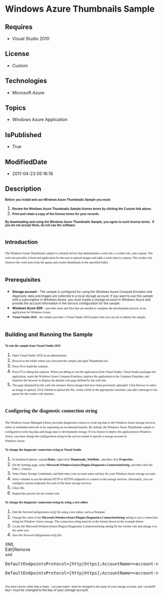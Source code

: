 # Windows Azure Thumbnails Sample
## Requires
* Visual Studio 2010
## License
* Custom
## Technologies
* Microsoft Azure
## Topics
* Windows Azure Application
## IsPublished
* True
## ModifiedDate
* 2011-04-23 05:16:16
## Description

<p><span style="font-family:arial,helvetica,sans-serif; font-size:x-small"><strong>Before you install and use&nbsp;Windows Azure&nbsp;Thumbnails Sample you must:</strong></span></p>
<ol>
<li><span style="font-family:arial,helvetica,sans-serif; font-size:x-small"><strong>Review the&nbsp;Windows Azure&nbsp;Thumbnails Sample&nbsp;license terms by clicking&nbsp;the Custom link above.</strong></span>
</li><li><span style="font-family:arial,helvetica,sans-serif; font-size:x-small"><strong>Print and retain a copy of the license terms for your records.</strong></span>
</li></ol>
<p><span style="font-family:arial,helvetica,sans-serif; font-size:x-small"><strong>By downloading and using&nbsp;the&nbsp;Windows Azure&nbsp;Thumbnails Sample,&nbsp;you agree to such license terms.&nbsp; If you do not accept them, do not use the software.</strong></span></p>
<h1><span style="font-size:large">Introduction</span></h1>
<p><span style="font-family:verdana,geneva; font-size:x-small"><span style="line-height:150%">The Windows Azure Thumbnails sample is a hosted service that demonstrates a web role, a worker role, and a queue. The web role provides a front-end application for
 the user to upload images and adds a work item to a queue. The worker role retrieves the work item from the queue and creates thumbnails in the specified folder.</span></span></p>
<h1><span style="font-size:large">Prerequisites</span></h1>
<ul>
<li><span class="LabelEmbedded" style="font-size:x-small"><span style="line-height:150%"><strong>Storage account</strong>
<span style="line-height:150%">&ndash; The sample is configured for using the Windows Azure Compute Emulator
<span style="line-height:150%">and diagnostic data and images are collected in a local storage account. If you want to use this sample with a subscription in Windows Azure, you must create a storage account in Windows Azure and provide the account information
 in the service configuration for the sample.</span></span></span></span> </li><li><strong><span style="font-size:x-small"><span class="LabelEmbedded"><span style="line-height:150%"><span style="line-height:150%"><span style="line-height:150%"><span class="LabelEmbedded"><span style="line-height:150%">Windows Azure SDK
</span></span></span></span></span></span></span></strong><span class="LabelEmbedded" style="font-family:verdana,geneva; font-size:x-small"><span style="line-height:150%"><span style="line-height:150%"><span style="line-height:150%"><span class="LabelEmbedded"><span style="line-height:150%"><span style="line-height:150%">&ndash;
 provides tools and files that are needed to complete the development process of an application for Windows Azure.</span></span></span></span></span></span></span>
</li><li><span style="font-family:verdana,geneva; font-size:x-small"><span class="LabelEmbedded"><span style="line-height:150%"><span style="line-height:150%"><span style="line-height:150%"><span class="LabelEmbedded"><span style="line-height:150%"><span style="line-height:150%"><span class="LabelEmbedded"><span style="line-height:150%"><strong>Visual
 Studio 2010</strong> <span style="line-height:150%">&ndash; the sample provides a Visual Studio 2010 project that you can use to deploy the sample.</span></span></span></span></span></span></span></span></span></span></span>
</li></ul>
<h1><span style="font-size:large; font-weight:bold">Building and Running the Sample</span></h1>
<p><strong><span style="font-family:verdana,geneva; font-size:x-small"><span style="line-height:150%">To run the sample from Visual Studio 2010</span></span></strong></p>
<ol>
<li><span style="line-height:150%; font-family:verdana,geneva; font-size:x-small"><span style="line-height:150%">Open Visual Studio 2010 as an administrator.</span></span>
</li><li><span style="font-family:verdana,geneva; font-size:x-small"><span style="line-height:150%"><span style="line-height:150%"><span style="line-height:150%">Browse to the folder where you extracted the sample and open Thumbnails.sln.</span></span></span></span>
</li><li><span style="line-height:150%; font-family:verdana,geneva; font-size:x-small"><span style="line-height:150%"><span style="line-height:150%"><span style="line-height:150%">Press F6 to build the solution.</span></span></span></span>
</li><li><span style="line-height:150%; font-family:verdana,geneva; font-size:x-small"><span style="line-height:150%"><span style="line-height:150%"><span style="line-height:150%"><span style="line-height:150%">Press F5 to debug the solution. When you debug or run
 the application from Visual Studio, Visual Studio packages the application, starts the Windows Azure Compute Emulator<span style="line-height:150%">, deploys the application to the Compute Emulator<span style="line-height:150%">, and launches the browser to
 display the default web page defined by the web role.</span></span></span></span></span></span></span>
</li><li><span style="line-height:150%; font-family:verdana,geneva; font-size:x-small"><span style="line-height:150%"><span style="line-height:150%"><span style="line-height:150%"><span style="line-height:150%"><span style="line-height:150%"><span style="line-height:150%"><span style="line-height:150%">The
 page displayed by the web role instance shows images that have been previously uploaded. Click
<span class="UI"><span style="line-height:150%">Browse <span style="line-height:150%">
to select an image to upload. <span style="line-height:150%">Click <span class="UI">
<span style="line-height:150%">Submit<span style="line-height:150%">&nbsp;to upload the file, create a blob in the appropriate container, and add a message to the queue for the worker role instance.</span></span></span></span></span></span></span></span></span></span></span></span></span></span></span>
</li></ol>
<h1><span style="font-family:verdana,geneva; font-size:medium"><span style="line-height:150%"><span style="line-height:150%"><span style="line-height:150%"><span style="line-height:150%"><span style="line-height:150%"><span style="line-height:150%"><span style="line-height:150%"><span style="line-height:150%"><span class="UI"><span style="line-height:150%"><span style="line-height:150%"><span style="line-height:150%"><span class="UI"><span style="line-height:150%"><span style="line-height:150%"><span style="line-height:150%">Configuring
 the diagnostic connection string</span></span></span></span></span></span></span></span></span></span></span></span></span></span></span></span></span></h1>
<p><span style="font-family:verdana,geneva; font-size:x-small"><span style="line-height:150%"><span style="line-height:150%"><span style="line-height:150%"><span style="line-height:150%"><span style="line-height:150%"><span style="line-height:150%"><span style="line-height:150%"><span style="line-height:150%"><span class="UI"><span style="line-height:150%"><span style="line-height:150%"><span style="line-height:150%"><span class="UI"><span style="line-height:150%"><span style="line-height:150%"><span style="line-height:150%"><span style="line-height:150%">The
 Windows Azure Managed Library provides diagnostics classes to write log data to the Windows Azure storage services, either at scheduled intervals or by requesting an on-demand transfer. By default, the Windows Azure Thumbnails sample is configured to write
 log data and image data to development storage. If you choose to deploy the application to Windows Azure, you must change the configuration string in the service model to specify a storage account in<br>
Windows Azure.</span></span></span></span></span></span></span></span></span></span></span></span></span></span></span></span></span></span></p>
<p><strong><span style="font-family:verdana,geneva; font-size:x-small"><span style="line-height:150%"><span style="line-height:150%"><span style="line-height:150%"><span style="line-height:150%"><span style="line-height:150%"><span style="line-height:150%"><span style="line-height:150%"><span style="line-height:150%"><span class="UI"><span style="line-height:150%"><span style="line-height:150%"><span style="line-height:150%"><span class="UI"><span style="line-height:150%"><span style="line-height:150%"><span style="line-height:150%"><span style="line-height:150%"><span style="line-height:150%">To
 change the diagnostic connection string in Visual Studio</span></span></span></span></span></span></span></span></span></span></span></span></span></span></span></span></span></span></span></strong></p>
<ol>
<li><span style="font-family:verdana,geneva; font-size:x-small"><span style="line-height:150%"><span style="line-height:150%"><span style="line-height:150%"><span style="line-height:150%"><span style="line-height:150%"><span style="line-height:150%"><span style="line-height:150%"><span style="line-height:150%"><span class="UI"><span style="line-height:150%"><span style="line-height:150%"><span style="line-height:150%"><span class="UI"><span style="line-height:150%"><span style="line-height:150%"><span style="line-height:150%"><span style="line-height:150%"><span style="line-height:150%"><span style="line-height:150%">In
 Solution Explorer, expand <span class="UI"><span style="line-height:150%"><strong>Roles</strong><span style="line-height:150%">, right-click
<span class="UI"><span style="line-height:150%"><strong>Thumbnails_WebRole</strong><span style="line-height:150%"><strong>&nbsp;</strong><span class="UI"><span style="line-height:150%">, and then click
<strong>Properties</strong>.</span></span></span></span></span></span></span></span></span></span></span></span></span></span></span></span></span></span></span></span></span></span></span></span></span></span></span></span>
</li><li><span style="font-family:verdana,geneva; font-size:x-small"><span style="line-height:150%"><span style="line-height:150%"><span style="line-height:150%"><span style="line-height:150%"><span style="line-height:150%"><span style="line-height:150%"><span style="line-height:150%"><span style="line-height:150%"><span class="UI"><span style="line-height:150%"><span style="line-height:150%"><span style="line-height:150%"><span class="UI"><span style="line-height:150%"><span style="line-height:150%"><span style="line-height:150%"><span style="line-height:150%"><span style="line-height:150%"><span style="line-height:150%"><span class="UI"><span style="line-height:150%"><span style="line-height:150%"><span class="UI"><span style="line-height:150%"><span style="line-height:150%"><span class="UI"><span style="line-height:150%"><span style="font-family:verdana,geneva; font-size:x-small"><span style="line-height:150%"><span style="line-height:150%"><span style="line-height:150%"><span style="line-height:150%"><span style="line-height:150%"><span style="line-height:150%"><span style="line-height:150%"><span style="line-height:150%"><span class="UI"><span style="line-height:150%"><span style="line-height:150%"><span style="line-height:150%"><span class="UI"><span style="line-height:150%"><span style="line-height:150%"><span style="line-height:150%"><span style="line-height:150%"><span style="line-height:150%"><span style="line-height:150%"><span class="UI"><span style="line-height:150%"><span style="line-height:150%"><span class="UI"><span style="line-height:150%"><span style="line-height:150%"><span class="UI"><span style="line-height:150%"><span style="line-height:150%">On
 the Settings page, select <span class="UI"><span style="line-height:150%"><strong>Microsoft.WindowsAzure.Plugins.Diagnostics.ConnectionString</strong><span style="line-height:150%"><span class="UI"><span style="line-height:150%"><span style="line-height:150%">,
 and then click the Edit (...) button.</span></span></span></span></span></span></span></span></span></span></span></span></span></span></span></span></span></span></span></span></span></span></span></span></span></span></span></span></span></span></span></span></span></span></span></span></span></span></span></span></span></span></span></span></span></span></span></span></span></span></span></span></span></span></span></span></span></span></span></span></span></span></span>
</li><li><span style="font-family:verdana,geneva; font-size:x-small"><span style="line-height:150%"><span style="line-height:150%"><span style="line-height:150%"><span style="line-height:150%"><span style="line-height:150%"><span style="line-height:150%"><span style="line-height:150%"><span style="line-height:150%"><span class="UI"><span style="line-height:150%"><span style="line-height:150%"><span style="line-height:150%"><span class="UI"><span style="line-height:150%"><span style="line-height:150%"><span style="line-height:150%"><span style="line-height:150%"><span style="line-height:150%"><span style="line-height:150%"><span class="UI"><span style="line-height:150%"><span style="line-height:150%"><span class="UI"><span style="line-height:150%"><span style="line-height:150%"><span class="UI"><span style="line-height:150%"><span style="line-height:150%"><span class="UI"><span style="line-height:150%"><span style="line-height:150%"><span class="UI"><span style="line-height:150%"><span style="line-height:150%"><span style="line-height:150%">Select
<span class="UI"><span style="line-height:150%">Enter Storage Credentials<span style="line-height:150%">, and then enter your account name and key for your Windows Azure storage account.</span></span></span></span></span></span></span></span></span></span></span></span></span></span></span></span></span></span></span></span></span></span></span></span></span></span></span></span></span></span></span></span></span></span></span></span></span></span></span>
</li><li><span style="font-family:verdana,geneva; font-size:x-small"><span style="line-height:150%"><span style="line-height:150%"><span style="line-height:150%"><span style="line-height:150%"><span style="line-height:150%"><span style="line-height:150%"><span style="line-height:150%"><span style="line-height:150%"><span class="UI"><span style="line-height:150%"><span style="line-height:150%"><span style="line-height:150%"><span class="UI"><span style="line-height:150%"><span style="line-height:150%"><span style="line-height:150%"><span style="line-height:150%"><span style="line-height:150%"><span style="line-height:150%"><span class="UI"><span style="line-height:150%"><span style="line-height:150%"><span class="UI"><span style="line-height:150%"><span style="line-height:150%"><span class="UI"><span style="line-height:150%"><span style="line-height:150%"><span class="UI"><span style="line-height:150%"><span style="line-height:150%"><span class="UI"><span style="line-height:150%"><span style="line-height:150%"><span style="line-height:150%"><span class="UI"><span style="line-height:150%"><span style="line-height:150%"><span style="line-height:150%">Select
 whether to use the default HTTP or HTTPS endpoints to connect to the storage services. Alternately, you can configure custom endpoints for each of the three storage services.</span></span></span></span></span></span></span></span></span></span></span></span></span></span></span></span></span></span></span></span></span></span></span></span></span></span></span></span></span></span></span></span></span></span></span></span></span></span></span></span>
</li><li><span style="font-family:verdana,geneva; font-size:x-small"><span style="line-height:150%"><span style="line-height:150%"><span style="line-height:150%"><span style="line-height:150%"><span style="line-height:150%"><span style="line-height:150%"><span style="line-height:150%"><span style="line-height:150%"><span class="UI"><span style="line-height:150%"><span style="line-height:150%"><span style="line-height:150%"><span class="UI"><span style="line-height:150%"><span style="line-height:150%"><span style="line-height:150%"><span style="line-height:150%"><span style="line-height:150%"><span style="line-height:150%"><span class="UI"><span style="line-height:150%"><span style="line-height:150%"><span class="UI"><span style="line-height:150%"><span style="line-height:150%"><span class="UI"><span style="line-height:150%"><span style="line-height:150%"><span class="UI"><span style="line-height:150%"><span style="line-height:150%"><span class="UI"><span style="line-height:150%"><span style="line-height:150%"><span style="line-height:150%"><span class="UI"><span style="line-height:150%"><span style="line-height:150%"><span style="line-height:150%"><span style="line-height:150%">Click
<span class="UI"><span style="line-height:150%">OK.</span></span></span></span></span></span></span></span></span></span></span></span></span></span></span></span></span></span></span></span></span></span></span></span></span></span></span></span></span></span></span></span></span></span></span></span></span></span></span></span></span></span></span>
</li><li><span style="font-family:verdana,geneva; font-size:x-small"><span style="line-height:150%"><span style="line-height:150%"><span style="line-height:150%"><span style="line-height:150%"><span style="line-height:150%"><span style="line-height:150%"><span style="line-height:150%"><span style="line-height:150%"><span class="UI"><span style="line-height:150%"><span style="line-height:150%"><span style="line-height:150%"><span class="UI"><span style="line-height:150%"><span style="line-height:150%"><span style="line-height:150%"><span style="line-height:150%"><span style="line-height:150%"><span style="line-height:150%"><span class="UI"><span style="line-height:150%"><span style="line-height:150%"><span class="UI"><span style="line-height:150%"><span style="line-height:150%"><span class="UI"><span style="line-height:150%"><span style="line-height:150%"><span class="UI"><span style="line-height:150%"><span style="line-height:150%"><span class="UI"><span style="line-height:150%"><span style="line-height:150%"><span style="line-height:150%"><span class="UI"><span style="line-height:150%"><span style="line-height:150%"><span style="line-height:150%"><span style="line-height:150%"><span class="UI"><span style="line-height:150%"><span style="line-height:150%">Repeat
 this process for the worker role.</span></span></span></span></span></span></span></span></span></span></span></span></span></span></span></span></span></span></span></span></span></span></span></span></span></span></span></span></span></span></span></span></span></span></span></span></span></span></span></span></span></span></span></span>
</li></ol>
<p><span style="font-family:verdana,geneva; font-size:x-small"><span style="line-height:150%"><span style="line-height:150%"><span style="line-height:150%"><span style="line-height:150%"><span style="line-height:150%"><span style="line-height:150%"><span style="line-height:150%"><span style="line-height:150%"><span class="UI"><span style="line-height:150%"><span style="line-height:150%"><span style="line-height:150%"><span class="UI"><span style="line-height:150%"><span style="line-height:150%"><span style="line-height:150%"><span style="line-height:150%"><span style="line-height:150%"><span style="line-height:150%"><span class="UI"><span style="line-height:150%"><span style="line-height:150%"><span class="UI"><span style="line-height:150%"><span style="line-height:150%"><span class="UI"><span style="line-height:150%"><span style="line-height:150%"><span class="UI"><span style="line-height:150%"><span style="line-height:150%"><span class="UI"><span style="line-height:150%"><span style="line-height:150%"><span style="line-height:150%"><span class="UI"><span style="line-height:150%"><span style="line-height:150%"><span style="line-height:150%"><span style="line-height:150%"><span class="UI"><span style="line-height:150%"><span style="line-height:150%"><span style="line-height:150%"><strong>To
 change the diagnostic connection string by using a text editor</strong></span></span></span></span></span></span></span></span></span></span></span></span></span></span></span></span></span></span></span></span></span></span></span></span></span></span></span></span></span></span></span></span></span></span></span></span></span></span></span></span></span></span></span></span></span></p>
<ol>
<li><span style="font-family:verdana,geneva; font-size:x-small"><span style="line-height:150%"><span style="line-height:150%"><span style="line-height:150%"><span style="line-height:150%"><span style="line-height:150%"><span style="line-height:150%"><span style="line-height:150%"><span style="line-height:150%"><span class="UI"><span style="line-height:150%"><span style="line-height:150%"><span style="line-height:150%"><span class="UI"><span style="line-height:150%"><span style="line-height:150%"><span style="line-height:150%"><span style="line-height:150%"><span style="line-height:150%"><span style="line-height:150%"><span class="UI"><span style="line-height:150%"><span style="line-height:150%"><span class="UI"><span style="line-height:150%"><span style="line-height:150%"><span class="UI"><span style="line-height:150%"><span style="line-height:150%"><span class="UI"><span style="line-height:150%"><span style="line-height:150%"><span class="UI"><span style="line-height:150%"><span style="line-height:150%"><span style="line-height:150%"><span class="UI"><span style="line-height:150%"><span style="line-height:150%"><span style="line-height:150%"><span style="line-height:150%"><span class="UI"><span style="line-height:150%"><span style="line-height:150%"><span style="line-height:150%"><span style="line-height:150%">Edit
 the ServiceConfiguration.cscfg file using a text editor, such as Notepad.</span></span></span></span></span></span></span></span></span></span></span></span></span></span></span></span></span></span></span></span></span></span></span></span></span></span></span></span></span></span></span></span></span></span></span></span></span></span></span></span></span></span></span></span></span></span>
</li><li><span style="font-family:verdana,geneva; font-size:x-small"><span style="line-height:150%"><span style="line-height:150%"><span style="line-height:150%"><span style="line-height:150%"><span style="line-height:150%"><span style="line-height:150%"><span style="line-height:150%"><span style="line-height:150%"><span class="UI"><span style="line-height:150%"><span style="line-height:150%"><span style="line-height:150%"><span class="UI"><span style="line-height:150%"><span style="line-height:150%"><span style="line-height:150%"><span style="line-height:150%"><span style="line-height:150%"><span style="line-height:150%"><span class="UI"><span style="line-height:150%"><span style="line-height:150%"><span class="UI"><span style="line-height:150%"><span style="line-height:150%"><span class="UI"><span style="line-height:150%"><span style="line-height:150%"><span class="UI"><span style="line-height:150%"><span style="line-height:150%"><span class="UI"><span style="line-height:150%"><span style="line-height:150%"><span style="line-height:150%"><span class="UI"><span style="line-height:150%"><span style="line-height:150%"><span style="line-height:150%"><span style="line-height:150%"><span class="UI"><span style="line-height:150%"><span style="line-height:150%"><span style="line-height:150%"><span style="line-height:150%"><span style="line-height:150%">Change
 the value of the <span style="line-height:150%"><strong>Microsoft.WindowsAzure.Plugins.Diagnostics.ConnectionString</strong> setting
</span>to use a connection string for Windows Azure storage. The connection string must be in the format shown in the example below.</span></span></span></span></span></span></span></span></span></span></span></span></span></span></span></span></span></span></span></span></span></span></span></span></span></span></span></span></span></span></span></span></span></span></span></span></span></span></span></span></span></span></span></span></span></span></span>
</li><li><span style="font-family:verdana,geneva; font-size:x-small"><span style="line-height:150%"><span style="line-height:150%"><span style="line-height:150%"><span style="line-height:150%"><span style="line-height:150%"><span style="line-height:150%"><span style="line-height:150%"><span style="line-height:150%"><span class="UI"><span style="line-height:150%"><span style="line-height:150%"><span style="line-height:150%"><span class="UI"><span style="line-height:150%"><span style="line-height:150%"><span style="line-height:150%"><span style="line-height:150%"><span style="line-height:150%"><span style="line-height:150%"><span class="UI"><span style="line-height:150%"><span style="line-height:150%"><span class="UI"><span style="line-height:150%"><span style="line-height:150%"><span class="UI"><span style="line-height:150%"><span style="line-height:150%"><span class="UI"><span style="line-height:150%"><span style="line-height:150%"><span class="UI"><span style="line-height:150%"><span style="line-height:150%"><span style="line-height:150%"><span class="UI"><span style="line-height:150%"><span style="line-height:150%"><span style="line-height:150%"><span style="line-height:150%"><span class="UI"><span style="line-height:150%"><span style="line-height:150%"><span style="line-height:150%"><span style="line-height:150%"><span style="line-height:150%"><span style="line-height:150%">Locate
 the Microsoft.WindowsAzure.Plugins.Diagnostics.ConnectionString setting for the worker role and change it in the same way.</span></span></span></span></span></span></span></span></span></span></span></span></span></span></span></span></span></span></span></span></span></span></span></span></span></span></span></span></span></span></span></span></span></span></span></span></span></span></span></span></span></span></span></span></span></span></span></span>
</li><li><span style="font-family:verdana,geneva; font-size:x-small"><span style="line-height:150%"><span style="line-height:150%"><span style="line-height:150%"><span style="line-height:150%"><span style="line-height:150%"><span style="line-height:150%"><span style="line-height:150%"><span style="line-height:150%"><span class="UI"><span style="line-height:150%"><span style="line-height:150%"><span style="line-height:150%"><span class="UI"><span style="line-height:150%"><span style="line-height:150%"><span style="line-height:150%"><span style="line-height:150%"><span style="line-height:150%"><span style="line-height:150%"><span class="UI"><span style="line-height:150%"><span style="line-height:150%"><span class="UI"><span style="line-height:150%"><span style="line-height:150%"><span class="UI"><span style="line-height:150%"><span style="line-height:150%"><span class="UI"><span style="line-height:150%"><span style="line-height:150%"><span class="UI"><span style="line-height:150%"><span style="line-height:150%"><span style="line-height:150%"><span class="UI"><span style="line-height:150%"><span style="line-height:150%"><span style="line-height:150%"><span style="line-height:150%"><span class="UI"><span style="line-height:150%"><span style="line-height:150%"><span style="line-height:150%"><span style="line-height:150%"><span style="line-height:150%"><span style="line-height:150%"><span style="line-height:150%">Save
 the ServiceConfiguration.cscfg file.</span></span></span></span></span></span></span></span></span></span></span></span></span></span></span></span></span></span></span></span></span></span></span></span></span></span></span></span></span></span></span></span></span></span></span></span></span></span></span></span></span></span></span></span></span></span></span></span></span>
</li></ol>
<div class="scriptcode">
<div class="pluginEditHolder" pluginCommand="mceScriptCode">
<div class="title"><span>XML</span></div>
<div class="pluginLinkHolder"><span class="pluginEditHolderLink">Edit</span>|<span class="pluginRemoveHolderLink">Remove</span></div>
<span class="hidden">xml</span>
<pre class="hidden">DefaultEndpointsProtocol=[http|https];AccountName=&lt;account-name&gt;;AccountKey=&lt;account-key&gt;</pre>
<div class="preview">
<pre class="js">DefaultEndpointsProtocol=[http|https];AccountName=&lt;account-name&gt;;AccountKey=&lt;account-key&gt;&nbsp;
&nbsp;
</pre>
</div>
</div>
</div>
<div class="endscriptcode"><span style="font-family:verdana,geneva"><span style="font-size:x-small">You must choose either http or https, &lt;account-name&gt; must be changed to the name of your storage account, and &lt;acc</span></span><span style="font-size:x-small">ount-key&gt;
 must be changed to the key of your&nbsp;storage account.</span></div>
<div class="scriptcode">
<div class="pluginEditHolder" pluginCommand="mceScriptCode">
<div class="preview"></div>
</div>
</div>
